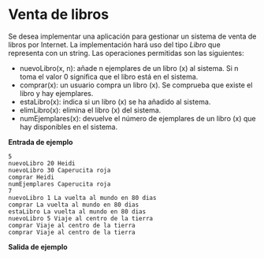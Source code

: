 # Venta de libros

Se desea implementar una aplicación para gestionar un sistema de venta de libros por Internet. La implementación hará uso del tipo *Libro* que representa con un string. Las operaciones permitidas son las siguientes:

- nuevoLibro(x, n): añade n ejemplares de un libro (x) al sistema. Si n toma el valor 0 significa que el libro está en el sistema.
- comprar(x): un usuario compra un libro (x). Se comprueba que existe el libro y hay ejemplares.
- estaLibro(x): indica si un libro (x) se ha añadido al sistema.
- elimLibro(x): elimina el libro (x) del sistema.
- numEjemplares(x): devuelve el número de ejemplares de un libro (x) que hay disponibles en el sistema.

**Entrada de ejemplo**

    5
    nuevoLibro 20 Heidi
    nuevoLibro 30 Caperucita roja
    comprar Heidi
    numEjemplares Caperucita roja
    7
    nuevoLibro 1 La vuelta al mundo en 80 dias
    comprar La vuelta al mundo en 80 dias
    estaLibro La vuelta al mundo en 80 dias
    nuevoLibro 5 Viaje al centro de la tierra
    comprar Viaje al centro de la tierra
    comprar Viaje al centro de la tierra

**Salida de ejemplo**
